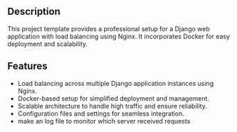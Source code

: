 ## Description
This project template provides a professional setup for a Django web application with load balancing using Nginx. It incorporates Docker for easy deployment and scalability.

## Features
-  Load balancing across multiple Django application instances using Nginx.
-  Docker-based setup for simplified deployment and management.
-  Scalable architecture to handle high traffic and ensure reliability.
-  Configuration files and settings for seamless integration.
-  make an log file to monitor which server received requests
